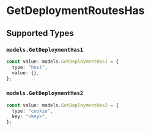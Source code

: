 # GetDeploymentRoutesHas


## Supported Types

### `models.GetDeploymentHas1`

```typescript
const value: models.GetDeploymentHas1 = {
  type: "host",
  value: {},
};
```

### `models.GetDeploymentHas2`

```typescript
const value: models.GetDeploymentHas2 = {
  type: "cookie",
  key: "<key>",
};
```

